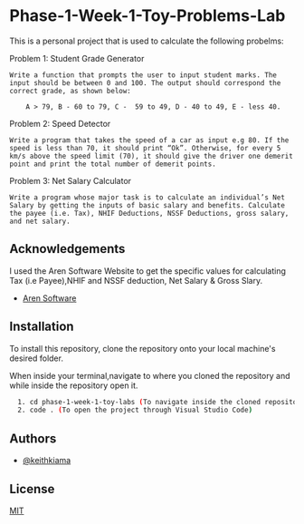 
# Phase-1-Week-1-Toy-Problems-Lab

This is a personal project that is used to calculate the following probelms:

 Problem 1: Student Grade Generator

    Write a function that prompts the user to input student marks. The input should be between 0 and 100. The output should correspond the correct grade, as shown below: 

        A > 79, B - 60 to 79, C -  59 to 49, D - 40 to 49, E - less 40.

 

Problem 2: Speed Detector 

    Write a program that takes the speed of a car as input e.g 80. If the speed is less than 70, it should print “Ok”. Otherwise, for every 5 km/s above the speed limit (70), it should give the driver one demerit point and print the total number of demerit points.

    

Problem 3: Net Salary Calculator 

    Write a program whose major task is to calculate an individual’s Net Salary by getting the inputs of basic salary and benefits. Calculate the payee (i.e. Tax), NHIF Deductions, NSSF Deductions, gross salary, and net salary. 

   


## Acknowledgements
I used the Aren Software Website to get the specific values for calculating Tax (i.e Payee),NHIF and NSSF deduction, Net Salary & Gross Slary.
 - [Aren Software](https://www.aren.co.ke/payroll/taxrates.htm)



## Installation

To install this repository, clone the repository onto your local machine's desired folder.

When inside your terminal,navigate to where you cloned the repository and while inside the repository open it.
```bash
  1. cd phase-1-week-1-toy-labs (To navigate inside the cloned repository)
  2. code . (To open the project through Visual Studio Code)
```
    
## Authors

- [@keithkiama](https://www.github.com/keithkiama)


## License

[MIT](https://choosealicense.com/licenses/mit/)


